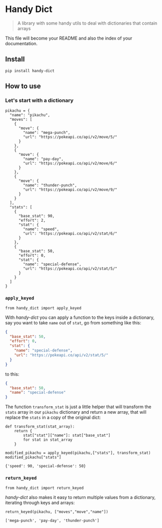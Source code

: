 # Handy Dict
> A library with some handy utils to deal with dictionaries that contain arrays


This file will become your README and also the index of your documentation.

## Install

`pip install handy-dict`

## How to use

### Let's start with a dictionary

```
pikachu = {
  "name": "pikachu",
  "moves": [
    {
      "move": {
        "name": "mega-punch",
        "url": "https://pokeapi.co/api/v2/move/5/"
      }
    },
    {
      "move": {
        "name": "pay-day",
        "url": "https://pokeapi.co/api/v2/move/6/"
      }
    },
    {
      "move": {
        "name": "thunder-punch",
        "url": "https://pokeapi.co/api/v2/move/9/"
      }
    }
  ],
  "stats": [
    {
      "base_stat": 90,
      "effort": 2,
      "stat": {
        "name": "speed",
        "url": "https://pokeapi.co/api/v2/stat/6/"
      }
    },
    {
      "base_stat": 50,
      "effort": 0,
      "stat": {
        "name": "special-defense",
        "url": "https://pokeapi.co/api/v2/stat/5/"
      }
    }
  ]
}
```

### `apply_keyed`

```
from handy_dict import apply_keyed
```

With *handy-dict* you can apply a function to the keys inside a dictionary, say you want to take `name` out of `stat`,  go from something like this:

```json
{
  "base_stat": 50,
  "effort": 0,
  "stat": {
    "name": "special-defense",
    "url": "https://pokeapi.co/api/v2/stat/5/"
  }
}
```

to this:

```json
{
  "base_stat": 50,
  "name": "special-defense"
}
```

The function `transform_stat` is just a little helper that will transform the `stats` array in our `pikachu` dictionary and return a new array, that will replace the `stats` in a copy of the original dict:

```
def transform_stat(stat_array):
    return {
        stat["stat"]["name"]: stat["base_stat"] 
        for stat in stat_array 
    } 
```

```
modified_pikachu = apply_keyed(pikachu,["stats"], transform_stat)
modified_pikachu["stats"]
```




    {'speed': 90, 'special-defense': 50}



### `return_keyed`

```
from handy_dict import return_keyed
```

*handy-dict* also makes it easy to return multiple values from a dictionary, iterating through keys and arrays:

```
return_keyed(pikachu, ["moves","move","name"])
```




    ['mega-punch', 'pay-day', 'thunder-punch']


